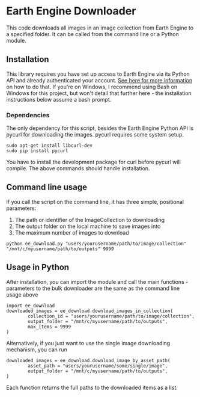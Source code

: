 # Earth Engine Downloader
This code downloads all images in an image collection from Earth Engine to a specified folder. It can be called from the command line or a Python module.

## Installation
This library requires you have set up access to Earth Engine via its Python API and already authenticated your account. [See here for more information](https://developers.google.com/earth-engine/python_install) on how to do that.
If you're on Windows, I recommend using Bash on Windows for this project, but won't detail that further here - the installation instructions below assume a bash prompt.

### Dependencies
The only dependency for this script, besides the Earth Engine Python API is pycurl for downloading the images. pycurl requires some system setup.

```
sudo apt-get install libcurl-dev
sudo pip install pycurl
```

You have to install the development package for curl before pycurl will compile. The above commands should handle installation.

## Command line usage
If you call the script on the command line, it has three simple, positional parameters:

1. The path or identifier of the ImageCollection to downloading
2. The output folder on the local machine to save images into
3. The maximum number of images to download

```
python ee_download.py "users/yourusername/path/to/image/collection" "/mnt/c/myusername/path/to/outputs" 9999
```

## Usage in Python
After installation, you can import the module and call the main functions - parameters to the bulk downloader are the same
as the command line usage above

```
import ee_download
downloaded_images = ee_download.download_images_in_collection(
		collection_id = "users/yourusername/path/to/image/collection",
		output_folder = "/mnt/c/myusername/path/to/outputs",
		max_items = 9999
)
```

Alternatively, if you just want to use the single image downloading mechanism, you can run
```
downloaded_images = ee_download.download_image_by_asset_path(
		asset_path = "users/yourusername/some/single/image",
		output_folder = "/mnt/c/myusername/path/to/outputs",
)
```

Each function returns the full paths to the downloaded items as a list.
